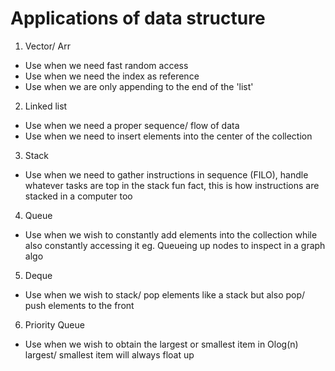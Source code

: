 # Applications of data structure 

1. Vector/ Arr

- Use when we need fast random access 
- Use when we need the index as reference 
- Use when we are only appending to the end of the 'list'

2. Linked list 

- Use when we need a proper sequence/ flow of data 
- Use when we need to insert elements into the center of the collection

3. Stack 

- Use when we need to gather instructions in sequence (FILO), handle whatever tasks are top in the stack
	fun fact, this is how instructions are stacked in a computer too


4. Queue 

- Use when we wish to constantly add elements into the collection while also constantly accessing it
	eg. Queueing up nodes to inspect in a graph algo 

5. Deque 

- Use when we wish to stack/ pop elements like a stack but also pop/ push elements to the front

6. Priority Queue 

- Use when we wish to obtain the largest or smallest item in Olog(n)
	largest/ smallest item will always float up

